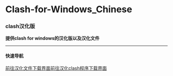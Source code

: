 # Clash-for-Windows_Chinese
### clash汉化版

**提供clash for windows的汉化版以及汉化文件**

***
#### 快速导航
[前往汉化文件下载界面](https://github.com/ender-zhao/Clash-for-Windows_Chinese/releases)[前往汉化clash程序下载界面](NULL)
